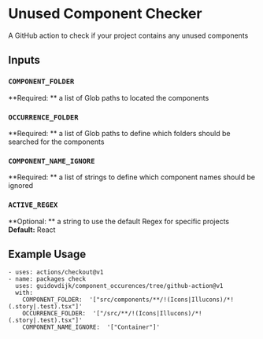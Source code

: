 # Unused Component Checker

A GitHub action to check if your project contains any unused components

## Inputs

### `COMPONENT_FOLDER`

**Required: ** a list of Glob paths to located the components

### `OCCURRENCE_FOLDER`

**Required: ** a list of Glob paths to define which folders should be searched for the components

### `COMPONENT_NAME_IGNORE`

**Required: ** a list of strings to define which component names should be ignored

### `ACTIVE_REGEX`

**Optional: ** a string to use the default Regex for specific projects
**Default:** React

## Example Usage

```
- uses: actions/checkout@v1
- name: packages check
  uses: guidovdijk/component_occurences/tree/github-action@v1
  with:
    COMPONENT_FOLDER:  '["src/components/**/!(Icons|Illucons)/*!(.story|.test).tsx"]'
    OCCURRENCE_FOLDER:  '["/src/**/!(Icons|Illucons)/*!(.story|.test).tsx"]'
    COMPONENT_NAME_IGNORE:  '["Container"]'
```
